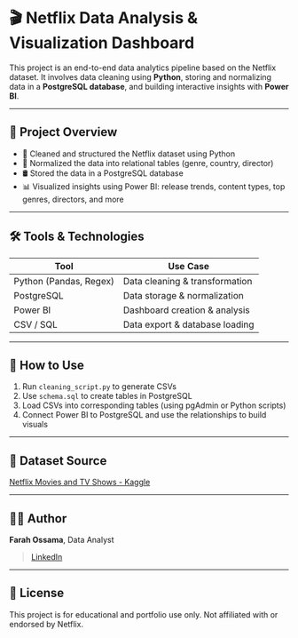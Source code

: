 # 🎬 Netflix Data Analysis & Visualization Dashboard

This project is an end-to-end data analytics pipeline based on the Netflix dataset. It involves data cleaning using **Python**, storing and normalizing data in a **PostgreSQL database**, and building interactive insights with **Power BI**.

---

## 📌 Project Overview

- 🔄 Cleaned and structured the Netflix dataset using Python
- 🧩 Normalized the data into relational tables (genre, country, director)
- 🛢️ Stored the data in a PostgreSQL database
- 📊 Visualized insights using Power BI: release trends, content types, top genres, directors, and more

---

## 🛠️ Tools & Technologies

| Tool         | Use Case                         |
|--------------|----------------------------------|
| Python (Pandas, Regex) | Data cleaning & transformation |
| PostgreSQL   | Data storage & normalization     |
| Power BI     | Dashboard creation & analysis    |
| CSV / SQL    | Data export & database loading   |

---
## 🚀 How to Use

1. Run `cleaning_script.py` to generate CSVs
2. Use `schema.sql` to create tables in PostgreSQL
3. Load CSVs into corresponding tables (using pgAdmin or Python scripts)
4. Connect Power BI to PostgreSQL and use the relationships to build visuals

---

## 📌 Dataset Source

[Netflix Movies and TV Shows - Kaggle](https://www.kaggle.com/datasets/shivamb/netflix-shows)

---

## 🙋‍♀️ Author

**Farah Ossama**, Data Analyst
> [LinkedIn](https://www.linkedin.com/in/farah-ossama-8547421b1/) 

---

## 📜 License

This project is for educational and portfolio use only. Not affiliated with or endorsed by Netflix.

